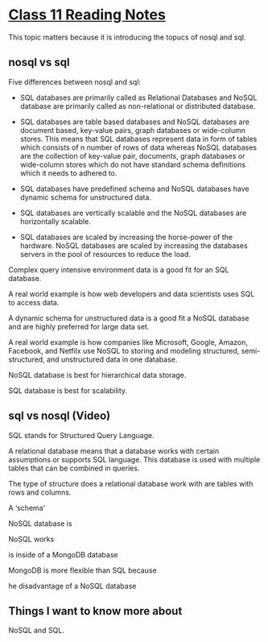 # [Class 11 Reading Notes](https://github.com/snur206/reading-notes/blob/main/301/class11notes.md)

This topic matters because it is introducing the topucs of nosql and sql.

## nosql vs sql

Five differences between nosql and sql:

- SQL databases are primarily called as Relational Databases and NoSQL database are primarily called as non-relational or distributed database.
 	  
- SQL databases are table based databases and NoSQL databases are document based, key-value pairs, graph databases or wide-column stores. This means that SQL databases represent data in form of tables which consists of n number of rows of data whereas NoSQL databases are the collection of key-value pair, documents, graph databases or wide-column stores which do not have standard schema definitions which it needs to adhered to.

- SQL databases have predefined schema and NoSQL databases have dynamic schema for unstructured data.

- SQL databases are vertically scalable and the NoSQL databases are horizontally scalable.

- SQL databases are scaled by increasing the horse-power of the hardware. NoSQL databases are scaled by increasing the databases servers in the pool of resources to reduce the load.

Complex query intensive environment data is a good fit for an SQL database.

A real world example is how web developers and data scientists uses SQL to access data.

A dynamic schema for unstructured data is a good fit a NoSQL database and are highly preferred for large data set.

A real world example is how companies like Microsoft, Google, Amazon, Facebook, and Netfilx use NoSQL to storing and modeling structured, semi-structured, and unstructured data in one database. 

NoSQL database is best for hierarchical data storage.

SQL database is best for scalability.

## sql vs nosql (Video)

SQL stands for Structured Query Language.

A relational database means that a database works with certain assumptions or supports SQL language. This database is used with multiple tables that can be combined in queries.

The type of structure does a relational database work with are tables with rows and columns.

A ‘schema’ 

NoSQL database is

NoSQL works

 is inside of a MongoDB database

MongoDB is more flexible than SQL because 

he disadvantage of a NoSQL database

## Things I want to know more about

NoSQL and SQL.
